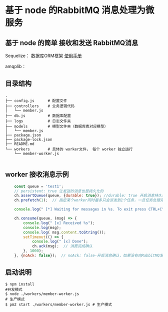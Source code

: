 #  基于 node 的RabbitMQ 消息处理为微服务

## 基于 node 的简单 接收和发送 RabbitMQ消息
Sequelize：  数据库ORM框架 [使用手册](http://docs.sequelizejs.com/manual/installation/getting-started.html)

amqplib： 


## 目录结构

``` shell
.
├── config.js      # 配置文件
├── controllers    # 业务逻辑代码
│   └── member.js
├── db.js          # 数据库配置
├── logs           # 日志文件夹
├── models         # 模型文件夹（数据库表对应模型）
│   └── member.js
├── package.json
├── package-lock.json
├── README.md
└── workers        # 具体的 worker文件， 每个 worker 独立运行
    └── member-worker.js


```

## worker 接收消息示例
``` javascript
    const queue = 'test1';
    // persistent: true 让发送的消息也是持久化的
    ch.assertQueue(queue, {durable: true}); //durable: true 开启消息持久化 当一个RabbitMQ服务退出或者中断的情况下，任务队列里面的消息不会丢失
    ch.prefetch(1);  // 指定某个worker同时最多只会派发到1个任务，一旦任务处理完成发送了确认通知，才会有新的任务派发过来。

    console.log(" [*] Waiting for messages in %s. To exit press CTRL+C", queue);

    ch.consume(queue, (msg) => {
        console.log(" [x] Received %s");
        console.log(msg);
        console.log( msg.content.toString());
        setTimeout(() => {
            console.log(" [x] Done");
            ch.ack(msg);  // 消费完成确认
        }, 1000);
    }, {noAck: false});  // noAck: false-开启消息确认，如果没有向RabbitMQ发送消息确认这个ack的标识，这个时候RabbitMQ会将它从新加入到队列中 

```

## 启动说明

``` shell
$ npm install
#开发模式
$ node ./workers/member-worker.js  
# 生产模式 
$ pm2 start ./workers/member-worker.js # 生产模式 

```
